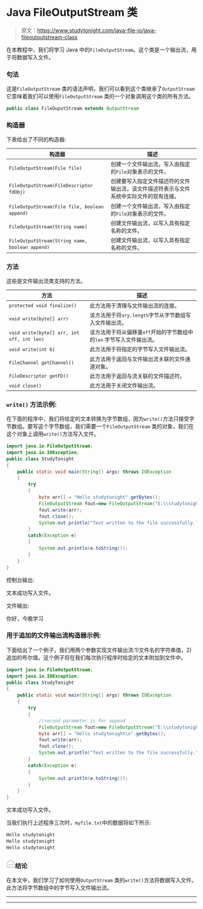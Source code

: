 # Java FileOutputStream 类

> 原文：<https://www.studytonight.com/java-file-io/java-fileoutputstream-class>

在本教程中，我们将学习 Java 中的`FileOutputStream`。这个类是一个输出流，用于将数据写入文件。

### 句法

这是`FileOutputStream` 类的语法声明，我们可以看到这个类继承了`OutputStream` 它意味着我们可以使用`FileOutputStream` 类的一个对象调用这个类的所有方法。

```java
public class FileOuputStream extends OutputStream 
```

### 构造器

下表给出了不同的构造器:

| 构造器 | 描述 |
| --- | --- |
| `FileOutputStream(File file)` | 创建一个文件输出流，写入由指定的`File`对象表示的文件。 |
| `FileOutputStream(FileDescriptor fdObj)` | 创建要写入指定文件描述符的文件输出流，该文件描述符表示与文件系统中实际文件的现有连接。 |
| `FileOutputStream(File file, boolean append)` | 创建一个文件输出流，写入由指定的`File`对象表示的文件。 |
| `FileOutputStream(String name)` | 创建文件输出流，以写入具有指定名称的文件。 |
| `FileOutputStream(String name, boolean append)` | 创建文件输出流，以写入具有指定名称的文件。 |

### 方法

这些是文件输出流类支持的方法。

| 方法 | 描述 |
| --- | --- |
| `protected void finalize()` | 此方法用于清理与文件输出流的连接。 |
| `void write(byte[] arr)` | 该方法用于将`ary.length`字节从字节数组写入文件输出流。 |
| `void write(byte[] arr, int off, int len)` | 该方法用于将从偏移量`off`开始的字节数组中的`len` 字节写入文件输出流。 |
| `void write(int b)` | 此方法用于将指定的字节写入文件输出流。 |
| `FileChannel getChannel()` | 此方法用于返回与文件输出流关联的文件通道对象。 |
| `FileDescriptor getFD()` | 此方法用于返回与流关联的文件描述符。 |
| `void close()` | 此方法用于关闭文件输出流。 |

### `write()` 方法示例:

在下面的程序中，我们将给定的文本转换为字节数组，因为`write()`方法只接受字节数组。要写这个字节数组，我们需要一个`FileOutputStream` 类的对象，我们在这个对象上调用`write()`方法写入文件。

```java
import java.io.FileOutputStream;
import java.io.IOException;
public class StudyTonight 
{
	public static void main(String[] args) throws IOException 
	{  
		try
		{    
			byte arr[] = "Hello studytonight".getBytes();
			FileOutputStream fout=new FileOutputStream("E:\\studytonight\\myfile.txt");    
			fout.write(arr);    
			fout.close();    
			System.out.println("Text written to the file successfully.");    
		}
		catch(Exception e)
		{
			System.out.println(e.toString());
		}    
	}  
}
```

控制台输出:

文本成功写入文件。

文件输出:

你好，今晚学习

### 用于追加的文件输出流构造器示例:

下面给出了一个例子，我们用两个参数实现文件输出流:1)文件名的字符串值，2)追加的布尔值。这个例子将在我们每次执行程序时给定的文本附加到文件中。

```java
import java.io.FileOutputStream;
import java.io.IOException;
public class StudyTonight 
{
	public static void main(String[] args) throws IOException 
	{  
		try
		{    
			//second parameter is for append
			FileOutputStream fout=new FileOutputStream("E:\\studytonight\\myfile.txt", true);    
			byte arr[] = "Hello studytonight\n".getBytes();
			fout.write(arr);    
			fout.close();    
			System.out.println("Text written to the file successfully.");    
		}
		catch(Exception e)
		{
			System.out.println(e.toString());
		}    
	}  
}
```

文本成功写入文件。

当我们执行上述程序三次时，`myfile.txt`中的数据将如下所示:

```java
Hello studytonight
Hello studytonight
Hello studytonight 
```

### ![mail](img/6ad6846af98aad278a954670e0e6f06b.png "mail")结论

在本文中，我们学习了如何使用`OutputStream` 类的`write()`方法将数据写入文件。此方法将字节数组中的字节写入文件输出流。

* * *

* * *